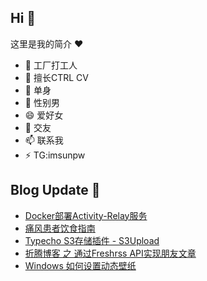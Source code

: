 ## Hi  👋

这里是我的简介 ❤️

- 🔭 工厂打工人
- 🌱 擅长CTRL CV
- 👯 单身
- 🤔 性别男
- 😄 爱好女
- 💬 交友
- 📫 联系我
- ⚡ TG:imsunpw

## Blog Update 📒
<!-- BLOG-POST-LIST:START -->
- [Docker部署Activity-Relay服务](https://www.imsun.org/archives/1660.html)
- [痛风患者饮食指南](https://www.imsun.org/archives/1659.html)
- [Typecho S3存储插件 - S3Upload](https://www.imsun.org/archives/1656.html)
- [折腾博客 之 通过Freshrss API实现朋友文章](https://www.imsun.org/archives/1654.html)
- [Windows 如何设置动态壁纸](https://www.imsun.org/archives/1652.html)
<!-- BLOG-POST-LIST:END -->
